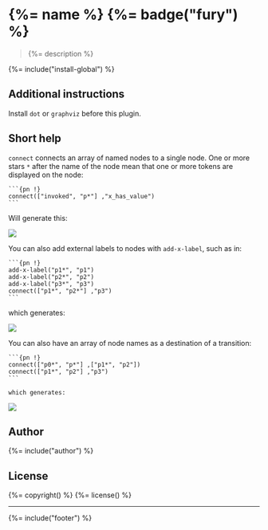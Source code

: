 {%= name %} {%= badge("fury") %}
================================

> {%= description %}

{%= include("install-global") %}

Additional instructions
-----------------------

Install `dot` or `graphviz` before this plugin.

Short help
----------

`connect` connects an array of named nodes to a single node. One or more
stars `*` after the name of the node mean that one or more tokens are
displayed on the node:

    ```{pn !}
    connect(["invoked", "p*"] ,"x_has_value")
    ```

Will generate this:

![](https://dl.dropboxusercontent.com/u/5867765/tools/exemd/f-dot-0.pdf.png)

You can also add external labels to nodes with `add-x-label`, such as
in:

    ```{pn !}
    add-x-label("p1*", "p1")
    add-x-label("p2*", "p2")
    add-x-label("p3*", "p3")
    connect(["p1*", "p2*"] ,"p3")
    ```

which generates:

![](https://dl.dropboxusercontent.com/u/5867765/tools/exemd/f-dot-1.pdf.png)

You can also have an array of node names as a destination of a
transition:

    ```{pn !}
    connect(["p0*", "p*"] ,["p1*", "p2"])
    connect(["p1*", "p2"] ,"p3")
    ```

    which generates:

![](https://dl.dropboxusercontent.com/u/5867765/tools/exemd/f-dot-2.pdf.png)

Author
------

{%= include("author") %}

License
-------

{%= copyright() %} {%= license() %}

------------------------------------------------------------------------

{%= include("footer") %}
